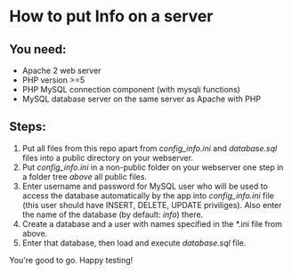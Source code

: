# How to put Info on a server
## You need:
* Apache 2 web server
* PHP version >=5
* PHP MySQL connection component (with mysqli functions)
* MySQL database server on the same server as Apache with PHP

## Steps:
1. Put all files from this repo apart from *config_info.ini* and *database.sql* files into a public directory on your webserver.
1. Put *config_info.ini* in a non-public folder on your webserver one step in a folder tree *above* all public files.
1. Enter username and password for MySQL user who will be used to access the database automatically by the app into *config_info.ini* file (this user should have INSERT, DELETE, UPDATE priviliges). Also enter the name of the database (by default: *info*) there.
1. Create a database and a user with names specified in the \*.ini file from above.
1. Enter that database, then load and execute *database.sql* file.

You're good to go. Happy testing!
